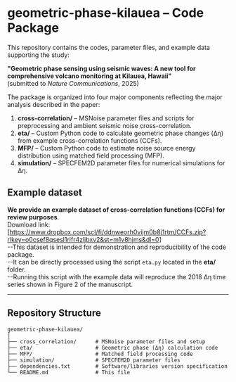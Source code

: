 # geometric-phase-kilauea – Code Package

This repository contains the codes, parameter files, and example data supporting the study:

**"Geometric phase sensing using seismic waves: A new tool for comprehensive volcano monitoring at Kilauea, Hawaii"**  
(submitted to *Nature Communications*, 2025)

The package is organized into four major components reflecting the major analysis described in the paper:

1. **cross-correlation/** – MSNoise parameter files and scripts for preprocessing and ambient seismic noise cross-correlation.  
2. **eta/** – Custom Python code to calculate geometric phase changes (Δη) from example cross-correlation functions (CCFs).  
3. **MFP/** – Custom Python code to estimate noise source energy distribution using matched field processing (MFP).  
4. **simulation/** – SPECFEM2D parameter files for numerical simulations for Δη.  

## Example dataset
**We provide an example dataset of cross-correlation functions (CCFs) for review purposes**.  
Download link: [https://www.dropbox.com/scl/fi/ddnweorh0vijm0b8j1rtm/CCFs.zip?rlkey=o0csef8qsesl1rifr4zljbxv2&st=m1v8hjms&dl=0]  
  --This dataset is intended for demonstration and reproducibility of the code package.  
  --It can be directly processed using the script `eta.py` located in the **eta/** folder.  
  --Running this script with the example data will reproduce the 2018 Δη time series shown in Figure 2 of the manuscript.  

---

## Repository Structure

```
geometric-phase-kilauea/
│
├── cross_correlation/      # MSNoise parameter files and setup
├── eta/                    # Geometric phase (Δη) calculation code
├── MFP/                    # Matched field processing code
├── simulation/             # SPECFEM2D parameter files
├── dependencies.txt        # Software/libraries version specification
└── README.md               # This file
```
